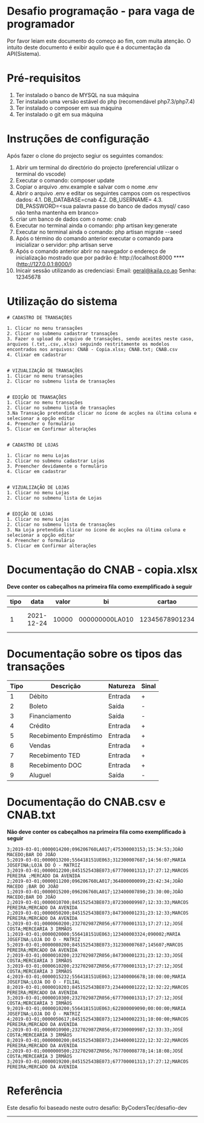 # Desafio programação - para vaga de programador

Por favor leiam este documento do começo ao fim, com muita atenção.
O intuito deste documento é exibir aquilo que é a documentação da API(Sistema).


# Pré-requisitos
1. Ter instalado o banco de MYSQL na sua máquina
2. Ter instalado uma versão estável do php (recomendável php7.3/php7.4)
3. Ter instalado o composer em sua máquina
4.  Ter instalado o git em sua máquina

# Instruções de configuração
Após fazer o clone do projecto segiur os seguintes comandos:

1. Abrir um terminal do directório do projecto (preferencial utilizar o terminal do vscode)
2. Executar o comando: composer update
3. Copiar o arquivo .env.example e salvar com o nome .env
4. Abrir o arquivo .env e editar os seguintes campos com os respectivos dados:
    4.1. DB_DATABASE=cnab
    4.2. DB_USERNAME=<seu nome de utilizador do banco de dados mysql>
    4.3. DB_PASSWORD=<sua palavra passe do banco de dados mysql/ caso não tenha mantenha em branco>
5. criar um banco de dados com o nome: cnab
6. Executar no terminal ainda o comando: php artisan key:generate
7. Executar no terminal ainda o comando:  php artisan migrate --seed
8. Após o término do comando anterior executar o comando para inicializar o servidor: php artisan serve
9. Após o comando anterior abrir no navegador o endereço de inicialização mostrado que por padrão é: http://localhost:8000  ****(http://127.0.0.1:8000/)
10. Inicair sessão utilizando as credenciasi:
    Email: geral@kaila.co.ao
    Senha: 12345678

# Utilização do sistema

    
    # CADASTRO DE TRANSAÇÕES
    
    1. Clicar no menu transações
    2. Clicar no submenu cadastrar transações
    3. Fazer o upload do arquivo de transações, sendo aceites neste caso, arquivos (.txt,.csv,.xlsx) seguindo restritamente os modelos encontrados nos arquivos: CNAB - Copia.xlsx; CNAB.txt; CNAB.csv
    4. Clixar em cadastrar
    
    
    # VIZUALIZAÇÃO DE TRANSAÇÕES
    1. Clicar no menu transações
    2. Clicar no submenu lista de transações
    
       
    # EDIÇÃO DE TRANSAÇÕES
    1. Clicar no menu transações
    2. Clicar no submenu lista de transações
    3.Na Transação pretendida clicar no ícone de acções na última coluna e selecionar a opção editar
    4. Preencher o formulário
    5. Clicar em Confirmar alterações
    
    
    # CADASTRO DE LOJAS
    
    1. Clicar no menu Lojas
    2. Clicar no submenu cadastrar Lojas
    3. Preencher devidamente o formulário
    4. Clicar em cadastrar
    
    
    # VIZUALIZAÇÃO DE LOJAS
    1. Clicar no menu Lojas
    2. Clicar no submenu lista de Lojas
    
       
    # EDIÇÃO DE LOJAS
    1. Clicar no menu Lojas
    2. Clicar no submenu lista de transações
    3. Na Loja pretendida clicar no ícone de acções na última coluna e selecionar a opção editar
    4. Preencher o formulário
    5. Clicar em Confirmar alterações
    

# Documentação do CNAB - copia.xlsx
    
   **Deve conter os cabeçalhos na primeira fila como exemplificado à seguir**

| tipo | data | valor | bi | cartao | hora | dono_loja | nome_loja
| --- | ---  | ---  | ---  | ---  | ---  | ---  | --- 
| 1 | 2021-12-24 | 10000 | 000000000LA010 | 12345678901234 | 11:21:00 | Dono da loja | Kayla System Solutions

# Documentação sobre os tipos das transações

| Tipo | Descrição | Natureza | Sinal |
| ---- | -------- | --------- | ----- |
| 1 | Débito | Entrada | + |
| 2 | Boleto | Saída | - |
| 3 | Financiamento | Saída | - |
| 4 | Crédito | Entrada | + |
| 5 | Recebimento Empréstimo | Entrada | + |
| 6 | Vendas | Entrada | + |
| 7 | Recebimento TED | Entrada | + |
| 8 | Recebimento DOC | Entrada | + |
| 9 | Aluguel | Saída | - |


 # Documentação do CNAB.csv e CNAB.txt
   **Não deve conter os cabeçalhos na primeira fila como exemplificado à seguir**
    
    
    3;2019-03-01;0000014200;096206760LA017;475300003153;15:34:53;JOÃO MACEDO;BAR DO JOÃO       
    5;2019-03-01;0000013200;556418151UE063;312300007687;14:56:07;MARIA JOSEFINA;LOJA DO Ó - MATRIZ
    3;2019-03-01;0000012200;845152543BE073;677700001313;17:27:12;MARCOS PEREIRA ;MERCADO DA AVENIDA
    2;2019-03-01;0000011200;096206760LA017;364800000099;23:42:34;JOÃO MACEDO ;BAR DO JOÃO       
    1;2019-03-01;0000015200;096206760LA017;123400007890;23:30:00;JOÃO MACEDO;BAR DO JOÃO       
    2;2019-03-01;0000010700;845152543BE073;872300009987;12:33:33;MARCOS PEREIRA;MERCADO DA AVENIDA
    2;2019-03-01;0000050200;845152543BE073;847300001231;23:12:33;MARCOS PEREIRA;MERCADO DA AVENIDA
    3;2019-03-01;0000060200;232702987ZR056;677700001313;17:27:12;JOSÉ COSTA;MERCEARIA 3 IRMÃOS
    1;2019-03-01;0000020000;556418151UE063;123400003324;090002;MARIA JOSEFINA;LOJA DO Ó - MATRIZ
    5;2019-03-01;0000080200;845152543BE073;312300007687;145607;MARCOS PEREIRA;MERCADO DA AVENIDA
    2;2019-03-01;0000010200;232702987ZR056;847300001231;23:12:33;JOSÉ COSTA;MERCEARIA 3 IRMÃOS
    3;2019-03-01;0000610200;232702987ZR056;677700001313;17:27:12;JOSÉ COSTA;MERCEARIA 3 IRMÃOS
    4;2019-03-01;0000015232;556418151UE063;123400006678;10:00:00;MARIA JOSEFINA;LOJA DO Ó - FILIAL
    8;2019-03-01;0000010203;845152543BE073;234400001222;12:32:22;MARCOS PEREIRA;MERCADO DA AVENIDA
    3;2019-03-01;0000010300;232702987ZR056;677700001313;17:27:12;JOSÉ COSTA;MERCEARIA 3 IRMÃOS
    9;2019-03-01;0000010200;556418151UE063;622800009090;00:00:00;MARIA JOSEFINA;LOJA DO Ó - MATRIZ
    4;2019-03-01;0000050617;845152543BE073;123400002231;10:00:00;MARCOS PEREIRA;MERCADO DA AVENIDA
    2;2019-03-01;0000010900;232702987ZR056;872300009987;12:33:33;JOSÉ COSTA;MERCEARIA 3 IRMÃOS
    8;2019-03-01;0000000200;845152543BE073;234400001222;12:32:22;MARCOS PEREIRA;MERCADO DA AVENIDA
    2;2019-03-01;0000000500;232702987ZR056;767700008778;14:18:08;JOSÉ COSTA;MERCEARIA 3 IRMÃOS
    3;2019-03-01;0000019200;845152543BE073;677700001313;17:27:12;MARCOS PEREIRA;MERCADO DA AVENIDA
    
    
    
# Referência

Este desafio foi baseado neste outro desafio: ByCodersTec/desafio-dev

---

